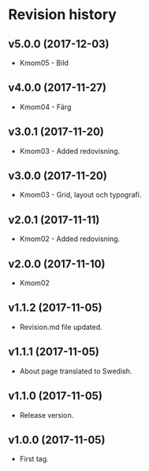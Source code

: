 Revision history
=======================================

v5.0.0 (2017-12-03)
---------------------------------------

* Kmom05 - Bild


v4.0.0 (2017-11-27)
---------------------------------------

* Kmom04 - Färg


v3.0.1 (2017-11-20)
---------------------------------------

* Kmom03 - Added redovisning.


v3.0.0 (2017-11-20)
---------------------------------------

* Kmom03 - Grid, layout och typografi.


v2.0.1 (2017-11-11)
---------------------------------------

* Kmom02 - Added redovisning.


v2.0.0 (2017-11-10)
---------------------------------------

* Kmom02


v1.1.2 (2017-11-05)
---------------------------------------

* Revision.md file updated.


v1.1.1 (2017-11-05)
---------------------------------------

* About page translated to Swedish.


v1.1.0 (2017-11-05)
---------------------------------------

* Release version.


v1.0.0 (2017-11-05)
---------------------------------------

* First tag.

